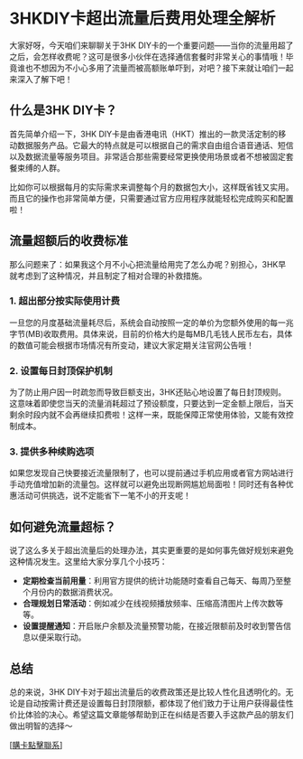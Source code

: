 # 3HKDIY卡超出流量后费用处理全解析

大家好呀，今天咱们来聊聊关于3HK DIY卡的一个重要问题——当你的流量用超了之后，会怎样收费呢？这可是很多小伙伴在选择通信套餐时非常关心的事情哦！毕竟谁也不想因为不小心多用了流量而被高额账单吓到，对吧？接下来就让咱们一起来深入了解下吧！

## 什么是3HK DIY卡？

首先简单介绍一下，3HK DIY卡是由香港电讯（HKT）推出的一款灵活定制的移动数据服务产品。它最大的特点就是可以根据自己的需求自由组合语音通话、短信以及数据流量等服务项目。非常适合那些需要经常更换使用场景或者不想被固定套餐束缚的人群。

比如你可以根据每月的实际需求来调整每个月的数据包大小，这样既省钱又实用。而且它的操作也非常简单方便，只需要通过官方应用程序就能轻松完成购买和配置啦！

## 流量超额后的收费标准

那么问题来了：如果我这个月不小心把流量给用完了怎么办呢？别担心，3HK早就考虑到了这种情况，并且制定了相对合理的补救措施。

### 1. 超出部分按实际使用计费
一旦您的月度基础流量耗尽后，系统会自动按照一定的单价为您额外使用的每一兆字节(MB)收取费用。具体来说，目前的价格大约是每MB几毛钱人民币左右，具体的数值可能会根据市场情况有所变动，建议大家定期关注官网公告哦！

### 2. 设置每日封顶保护机制
为了防止用户因一时疏忽而导致巨额支出，3HK还贴心地设置了每日封顶规则。这意味着即使您当天的流量消耗超过了预设额度，只要达到一定金额上限后，当天剩余时段内就不会再继续扣费啦！这样一来，既能保障正常使用体验，又能有效控制成本。

### 3. 提供多种续购选项
如果您发现自己快要接近流量限制了，也可以提前通过手机应用或者官方网站进行手动充值增加新的流量包。这样就可以避免出现断网尴尬局面啦！同时还有各种优惠活动可供挑选，说不定能省下一笔不小的开支呢！

## 如何避免流量超标？

说了这么多关于超出流量后的处理办法，其实更重要的是如何事先做好规划来避免这种情况发生。这里给大家分享几个小技巧：

- **定期检查当前用量**：利用官方提供的统计功能随时查看自己每天、每周乃至整个月份内的数据消费状况。
- **合理规划日常活动**：例如减少在线视频播放频率、压缩高清图片上传次数等等。
- **设置提醒通知**：开启账户余额及流量预警功能，在接近限额前及时收到警告信息以便采取行动。

## 总结

总的来说，3HK DIY卡对于超出流量后的收费政策还是比较人性化且透明化的。无论是自动按需计费还是设置每日封顶限额，都体现了他们致力于让用户获得最佳性价比体验的决心。希望这篇文章能够帮助到正在纠结是否要入手这款产品的朋友们做出明智的选择～

[[購卡點擊聯系](https://t.me/s/esim1088)]